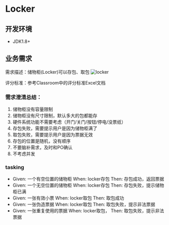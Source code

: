 # Locker

## 开发环境
 - JDK1.8+
 
## 业务需求

需求描述：储物柜(Locker)可以存包、取包
![locker](./locker.png)

评分标准：参考Classroom中的评分标准Excel文档

### 需求澄清总结：
1. 储物柜没有容量限制
2. 储物柜没有尺寸限制，默认多大的包都能存
3. 硬件系统功能不需要考虑（开门/关门/按钮/停电/没票纸）
4. 存包失败，需要提示用户是因为储物柜满了
5. 取包失败，需要提示用户是因为票据无效
6. 存包的位置是随机，没有顺序
7. 不要脑补需求，及时和PO确认
8. 不考虑并发

### tasking
- Given: 一个有空位置的储物柜 When: locker存包 Then: 存包成功，返回票据
- Given: 一个无空位置的储物柜 When: locker存包 Then: 存包失败，提示储物柜已满
- Given: 一张有效小票 When: locker取包 Then: 取包成功
- Given: 一张伪造票据 When: locker取包 Then: 取包失败，提示非法票据
- Given: 一张重复使用的票据 When: locker取包， Then: 取包失败，提示非法票据
